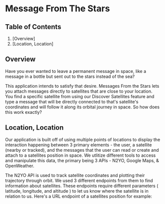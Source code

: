 # Message From The Stars

## Table of Contents
1. [Overview]
2. [Location, Location]

## Overview
Have you ever wanted to leave a permanent message in space, like a message in a bottle but sent out to the stars instead of the sea?

This application intends to satisfy that desire. Messages From the Stars lets you attach messages directly to satellites that are close to your location. You find a specific satellite from using our Discover Satellites feature and type a message that will be directly connected to that's satellite's coordinates and will follow it along its orbital journey in space. So how does this work exactly?


## Location, Location
Our application is built off of using multiple points of locations to display the interaction happening between 3 primary elements - the user, a satellite (nearby or tracked), and the messages that the user can read or create and attach to a satellites position in space. We utlitize different tools to access and manipulate this data, the primary being 3 APIs - N2YO, Google Maps, & OpenWeather.

The N2YO API is used to track satellite coordinates and plotting their trajectory through orbit. We used 3 different endpoints from them to find information about satellites. These endpoints require different parameters ( latitude, longitude, and altitude ) to let us know where the satellite is in relation to us. Here's a URL endpoint of a satellites position for example: 
